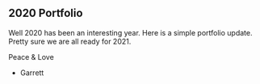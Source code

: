 
## 2020 Portfolio

Well 2020 has been an interesting year. Here is a simple portfolio update. Pretty sure we are all ready for 2021. 

Peace & Love
- Garrett
